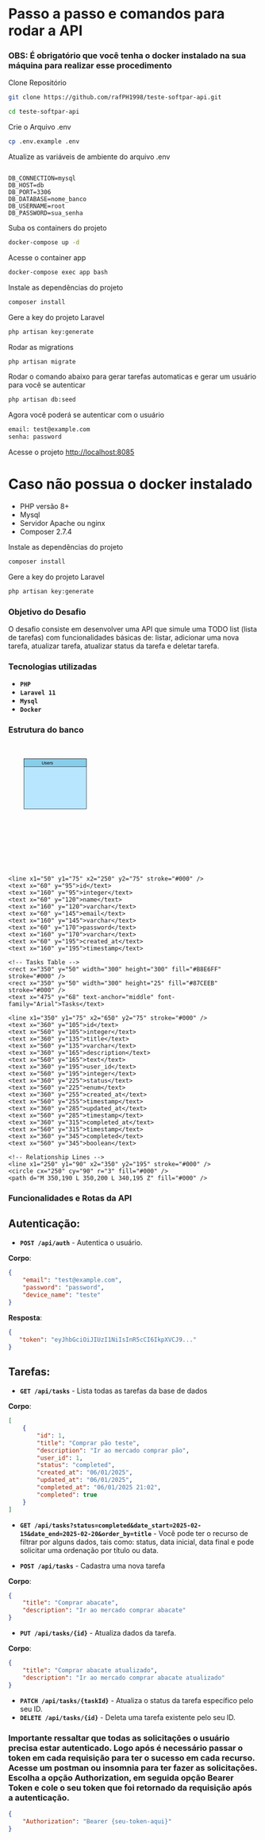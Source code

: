 # Passo a passo e comandos para rodar a API 
### OBS: É obrigatório que você tenha o docker instalado na sua máquina para realizar esse procedimento
Clone Repositório
```sh
git clone https://github.com/rafPH1998/teste-softpar-api.git
```
```sh
cd teste-softpar-api
```


Crie o Arquivo .env
```sh
cp .env.example .env
```

Atualize as variáveis de ambiente do arquivo .env
```dosini

DB_CONNECTION=mysql
DB_HOST=db
DB_PORT=3306
DB_DATABASE=nome_banco
DB_USERNAME=root
DB_PASSWORD=sua_senha
```

Suba os containers do projeto
```sh
docker-compose up -d
```

Acesse o container app
```sh
docker-compose exec app bash
```

Instale as dependências do projeto
```sh
composer install
```

Gere a key do projeto Laravel
```sh
php artisan key:generate
```

Rodar as migrations
```sh
php artisan migrate
```

Rodar o comando abaixo para gerar tarefas automaticas e gerar um usuário para você se autenticar
```sh
php artisan db:seed
```

Agora você poderá se autenticar com o usuário
```sh
email: test@example.com
senha: password
```

Acesse o projeto
[http://localhost:8085](http://localhost:8085)

# Caso não possua o docker instalado

- PHP versão 8+
- Mysql
- Servidor Apache ou nginx
- Composer 2.7.4

Instale as dependências do projeto
```sh
composer install
```

Gere a key do projeto Laravel
```sh
php artisan key:generate
```


### Objetivo do Desafio
O desafio consiste em desenvolver uma API que simule uma TODO list (lista de tarefas) com funcionalidades básicas de: listar, adicionar uma nova tarefa, atualizar tarefa, atualizar status da tarefa e deletar tarefa.

### Tecnologias utilizadas
- **`PHP`** 
- **`Laravel 11`** 
- **`Mysql`** 
- **`Docker`** 


### Estrutura do banco

<svg viewBox="0 0 800 400" xmlns="http://www.w3.org/2000/svg">
    <!-- Users Table -->
    <rect x="50" y="50" width="200" height="160" fill="#B8E6FF" stroke="#000" />
    <rect x="50" y="50" width="200" height="25" fill="#87CEEB" stroke="#000" />
    <text x="125" y="68" text-anchor="middle" font-family="Arial">Users</text>
    
    <line x1="50" y1="75" x2="250" y2="75" stroke="#000" />
    <text x="60" y="95">id</text>
    <text x="160" y="95">integer</text>
    <text x="60" y="120">name</text>
    <text x="160" y="120">varchar</text>
    <text x="60" y="145">email</text>
    <text x="160" y="145">varchar</text>
    <text x="60" y="170">password</text>
    <text x="160" y="170">varchar</text>
    <text x="60" y="195">created_at</text>
    <text x="160" y="195">timestamp</text>

    <!-- Tasks Table -->
    <rect x="350" y="50" width="300" height="300" fill="#B8E6FF" stroke="#000" />
    <rect x="350" y="50" width="300" height="25" fill="#87CEEB" stroke="#000" />
    <text x="475" y="68" text-anchor="middle" font-family="Arial">Tasks</text>
    
    <line x1="350" y1="75" x2="650" y2="75" stroke="#000" />
    <text x="360" y="105">id</text>
    <text x="560" y="105">integer</text>
    <text x="360" y="135">title</text>
    <text x="560" y="135">varchar</text>
    <text x="360" y="165">description</text>
    <text x="560" y="165">text</text>
    <text x="360" y="195">user_id</text>
    <text x="560" y="195">integer</text>
    <text x="360" y="225">status</text>
    <text x="560" y="225">enum</text>
    <text x="360" y="255">created_at</text>
    <text x="560" y="255">timestamp</text>
    <text x="360" y="285">updated_at</text>
    <text x="560" y="285">timestamp</text>
    <text x="360" y="315">completed_at</text>
    <text x="560" y="315">timestamp</text>
    <text x="360" y="345">completed</text>
    <text x="560" y="345">boolean</text>

    <!-- Relationship Lines -->
    <line x1="250" y1="90" x2="350" y2="195" stroke="#000" />
    <circle cx="250" cy="90" r="3" fill="#000" />
    <path d="M 350,190 L 350,200 L 340,195 Z" fill="#000" />
</svg>

### Funcionalidades e Rotas da API

## Autenticação:

- **`POST /api/auth`** - Autentica o usuário.

**Corpo**:

```json
{
    "email": "test@example.com",
    "password": "password",
    "device_name": "teste"
}
```

**Resposta**:
```json
{
   "token": "eyJhbGciOiJIUzI1NiIsInR5cCI6IkpXVCJ9..."
}
```


## Tarefas:

- **`GET /api/tasks`** - Lista todas as tarefas da base de dados

**Corpo**:

```json
[
    {
        "id": 1,
        "title": "Comprar pão teste",
        "description": "Ir ao mercado comprar pão",
        "user_id": 1,
        "status": "completed",
        "created_at": "06/01/2025",
        "updated_at": "06/01/2025",
        "completed_at": "06/01/2025 21:02",
        "completed": true
    }
]
```


- **`GET /api/tasks?status=completed&date_start=2025-02-15&date_end=2025-02-20&order_by=title`** - Você pode ter o recurso de filtrar por alguns dados, tais como: status, data inicial, data final e pode solicitar uma ordenação por título ou data.


- **`POST /api/tasks`** - Cadastra uma nova tarefa

**Corpo**:

```json
{
    "title": "Comprar abacate",
    "description": "Ir ao mercado comprar abacate"
}
```

- **`PUT /api/tasks/{id}`** - Atualiza dados da tarefa.

**Corpo**:

```json
{
    "title": "Comprar abacate atualizado",
    "description": "Ir ao mercado comprar abacate atualizado"
}
```


- **`PATCH /api/tasks/{taskId}`** - Atualiza o status da tarefa específico pelo seu ID.
- **`DELETE /api/tasks/{id}`** - Deleta uma tarefa existente pelo seu ID.


### Importante ressaltar que todas as solicitações o usuário precisa estar autenticado. Logo após é necessário passar o token em cada requisição para ter o sucesso em cada recurso. Acesse um postman ou insomnia para ter fazer as solicitações. Escolha a opção Authorization, em seguida opção Bearer Token e cole o seu token que foi retornado da requisição após a autenticação.

```json
{
    "Authorization": "Bearer {seu-token-aqui}"
}
```